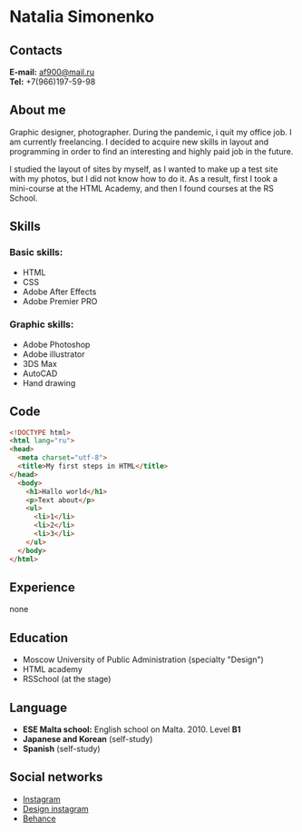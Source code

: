 # Natalia Simonenko

## Contacts
**E-mail:** af900@mail.ru  
**Tel:** +7(966)197-59-98 

## About me
<p>Graphic designer, photographer. During the pandemic, i quit my office job. I am currently freelancing. I decided to acquire new skills in layout and programming in order to find an interesting and highly paid job in the future.</p>
<p>I studied the layout of sites by myself, as I wanted to make up a test site with my photos, but I did not know how to do it. As a result, first I took a mini-course at the HTML Academy, and then I found courses at the RS School.</p>

## Skills  

### Basic skills:
* HTML
* CSS
* Adobe After Effects
* Adobe Premier PRO

### **Graphic skills:**
* Adobe Photoshop
* Adobe illustrator
* 3DS Max
* AutoCAD
* Hand drawing

## Code 

```html
<!DOCTYPE html>
<html lang="ru">
<head>
  <meta charset="utf-8">
  <title>My first steps in HTML</title>
</head>
  <body>
    <h1>Hallo world</h1>
    <p>Text about</p>
    <ul>
      <li>1</li>
      <li>2</li>
      <li>3</li>
    </ul>
  </body>
</html>
```

## Experience
none

## Education
* Moscow University of Public Administration (specialty "Design")
* HTML academy 
* RSSchool (at the stage)

## Language
* **ESE Malta school:** English school on Malta. 2010. Level **B1**
* **Japanese and Korean** (self-study)
* **Spanish** (self-study)

## Social networks
* [Instagram](https://www.instagram.com/simonenko.n/)
* [Design instagram](https://www.instagram.com/natuz_design/)
* [Behance](https://www.behance.net/nataliasimonen)
